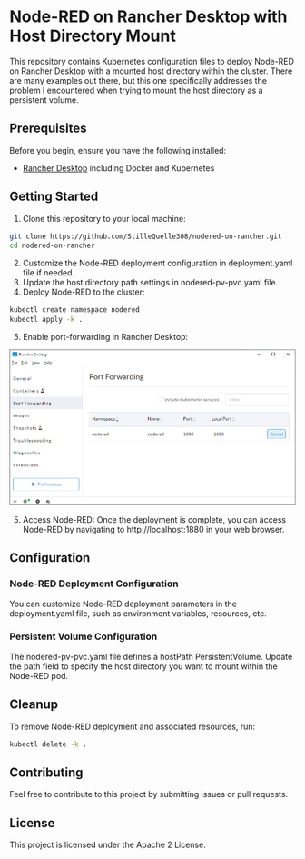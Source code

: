 # Node-RED on Rancher Desktop with Host Directory Mount

This repository contains Kubernetes configuration files to deploy Node-RED on Rancher Desktop with a mounted host directory within the cluster. There are many examples out there, but this one specifically addresses the problem I encountered when trying to mount the host directory as a persistent volume.

## Prerequisites

Before you begin, ensure you have the following installed:

- [Rancher Desktop](https://rancherdesktop.io/) including Docker and Kubernetes

## Getting Started

1. Clone this repository to your local machine:

```bash
git clone https://github.com/StilleQuelle308/nodered-on-rancher.git
cd nodered-on-rancher
```

2. Customize the Node-RED deployment configuration in deployment.yaml file if needed.
3. Update the host directory path settings in nodered-pv-pvc.yaml file.
4. Deploy Node-RED to the cluster:

```bash
kubectl create namespace nodered
kubectl apply -k .
```
5. Enable port-forwarding in Rancher Desktop:

![Screenshot: Port-Forwarding](./img/rancher-port-forwarding.png)

5. Access Node-RED: Once the deployment is complete, you can access Node-RED by navigating to http://localhost:1880 in your web browser.

## Configuration
### Node-RED Deployment Configuration
You can customize Node-RED deployment parameters in the deployment.yaml file, such as environment variables, resources, etc.

### Persistent Volume Configuration
The nodered-pv-pvc.yaml file defines a hostPath PersistentVolume. Update the path field to specify the host directory you want to mount within the Node-RED pod.

## Cleanup
To remove Node-RED deployment and associated resources, run:

```bash
kubectl delete -k .
```

## Contributing
Feel free to contribute to this project by submitting issues or pull requests.

## License
This project is licensed under the Apache 2 License.

